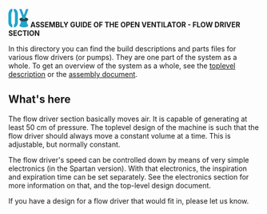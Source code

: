 ![](../images/OpenVentilatorLogoSmall.png) **ASSEMBLY GUIDE OF THE OPEN VENTILATOR - FLOW DRIVER SECTION**

In this directory you can find the build descriptions and parts files for various flow drivers (or pumps). They are one part of the system as a whole. To get an overview of the system as a whole, see the [toplevel description](../SystemDescription.md) or the [assembly document](../Assembly.md).

## What's here

The flow driver section basically moves air. It is capable of generating at least 50 cm of pressure. The toplevel design of the machine is such that the flow driver should always move a constant volume at a time. This is adjustable, but normally constant. 

The flow driver's speed can be controlled down by means of very simple electronics (in the Spartan version). With that electronics, the inspiration and expiration time can be set separately. See the electronics section for more information on that, and the top-level design document.

If you have a design for a flow driver that would fit in, please let us know.
